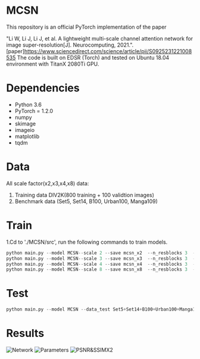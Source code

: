 # MCSN
This repository is an official PyTorch implementation of the paper

"Li W, Li J, Li J, et al. A lightweight multi-scale channel attention network for image super-resolution[J]. Neurocomputing, 2021.".[paper]https://www.sciencedirect.com/science/article/pii/S0925231221008535
The code is built on EDSR (Torch) and tested on Ubuntu 18.04 environment  with TitanX 2080Ti GPU.
# Dependencies
*	Python 3.6
*	PyTorch = 1.2.0
*	numpy
* skimage
* imageio
* matplotlib
* tqdm
# Data
All scale factor(x2,x3,x4,x8) data:
1. Training data DIV2K(800 training + 100 validtion images)
2. Benchmark data (Set5, Set14, B100, Urban100, Manga109)
# Train
1.Cd to './MCSN/src', run the following commands to train models.
```python
python main.py --model MCSN--scale 2 --save mcsn_x2  --n_resblocks 3  --lr 1e-4  --n_feats 64 --res_scale 1 --batch_size 16 --n_threads 6 
python main.py --model MCSN--scale 3 --save mcsn_x3  --n_resblocks 3  --lr 1e-4  --n_feats 64 --res_scale 1 --batch_size 16 --n_threads 6 
python main.py --model MCSN--scale 4 --save mcsn_x4  --n_resblocks 3  --lr 1e-4  --n_feats 64 --res_scale 1 --batch_size 16 --n_threads 6 
python main.py --model MCSN--scale 8 --save mcsn_x8  --n_resblocks 3  --lr 1e-4  --n_feats 64 --res_scale 1 --batch_size 16 --n_threads 6 
```
# Test
```python
python main.py --model MCSN --data_test Set5+Set14+B100+Urban100+Manga109  --scale 4 --pre_train ../experiment/mscn_x4/model/model_best.pt --test_only  --self_ensemble
```
# Results
![Network](https://github.com/Weisily/MCSN/Figs/Network.png)
![Parameters](https://github.com/Weisily/MCSN/Figs/Parameters.png)
![PSNR&SSIMX2](https://github.com/Weisily/MCSN/Figs/PSNR&SSIMX2.png)
